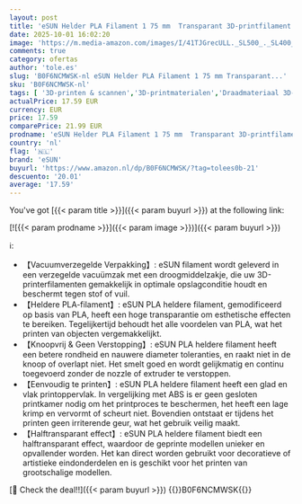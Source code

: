 ```yaml
---
layout: post
title: 'eSUN Helder PLA Filament 1 75 mm  Transparant 3D-printfilament 1KG spoel  2 2 LBS  voor 3D-printers  Transparant blauw  1KG '
date: 2025-10-01 16:02:20
image: 'https://m.media-amazon.com/images/I/41TJGrecULL._SL500_._SL400_.jpg'
comments: true
category: ofertas
author: 'tole.es'
slug: 'B0F6NCMWSK-nl eSUN Helder PLA Filament 1 75 mm Transparant...'
sku: 'B0F6NCMWSK-nl'
tags: [ '3D-printen & scannen','3D-printmaterialen','Draadmateriaal 3D-printers','Zakelijk, industrie & wetenschap','esun','🇳🇱', ]
actualPrice: 17.59 EUR
currency: EUR
price: 17.59
comparePrice: 21.99 EUR
prodname: 'eSUN Helder PLA Filament 1 75 mm  Transparant 3D-printfilament 1KG spoel  2 2 LBS  voor 3D-printers  Transparant blauw  1KG '
country: 'nl'
flag: '🇳🇱'
brand: 'eSUN'
buyurl: 'https://www.amazon.nl/dp/B0F6NCMWSK/?tag=tolees0b-21'
descuento: '20.01'
average: '17.59'
---
```


You've got [{{< param title >}}]({{< param buyurl >}}) at the following link:

[![{{< param prodname >}}]({{< param image >}})]({{< param buyurl >}})

ℹ️:

- 【Vacuumverzegelde Verpakking】: eSUN filament wordt geleverd in een verzegelde vacuümzak met een droogmiddelzakje, die uw 3D-printerfilamenten gemakkelijk in optimale opslagconditie houdt en beschermt tegen stof of vuil.
- 【Heldere PLA-filament】: eSUN PLA heldere filament, gemodificeerd op basis van PLA, heeft een hoge transparantie om esthetische effecten te bereiken. Tegelijkertijd behoudt het alle voordelen van PLA, wat het printen van objecten vergemakkelijkt.
- 【Knoopvrij & Geen Verstopping】: eSUN PLA heldere filament heeft een betere rondheid en nauwere diameter toleranties, en raakt niet in de knoop of overlapt niet. Het smelt goed en wordt gelijkmatig en continu toegevoerd zonder de nozzle of extruder te verstoppen.
- 【Eenvoudig te printen】: eSUN PLA heldere filament heeft een glad en vlak printoppervlak. In vergelijking met ABS is er geen gesloten printkamer nodig om het printproces te beschermen, het heeft een lage krimp en vervormt of scheurt niet. Bovendien ontstaat er tijdens het printen geen irriterende geur, wat het gebruik veilig maakt.
- 【Halftransparant effect】: eSUN PLA heldere filament biedt een halftransparant effect, waardoor de geprinte modellen unieker en opvallender worden. Het kan direct worden gebruikt voor decoratieve of artistieke eindonderdelen en is geschikt voor het printen van grootschalige modellen.

[🛒 Check the deal!!]({{< param buyurl >}})
{{<world>}}B0F6NCMWSK{{</world>}}
